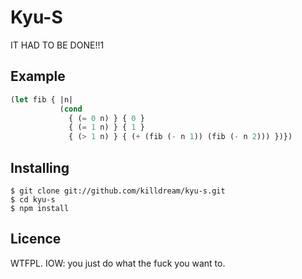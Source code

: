 # Kyu-S

IT HAD TO BE DONE!!1


## Example

```lisp
(let fib { |n|
           (cond
             { (= 0 n) } { 0 }
             { (= 1 n) } { 1 }
             { (> 1 n) } { (+ (fib (- n 1)) (fib (- n 2))) })})
```


## Installing

    $ git clone git://github.com/killdream/kyu-s.git
    $ cd kyu-s
    $ npm install


## Licence

WTFPL. IOW: you just do what the fuck you want to.
